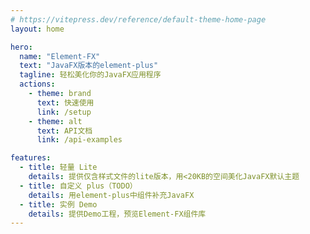 ```yaml
---
# https://vitepress.dev/reference/default-theme-home-page
layout: home

hero:
  name: "Element-FX"
  text: "JavaFX版本的element-plus"
  tagline: 轻松美化你的JavaFX应用程序
  actions:
    - theme: brand
      text: 快速使用
      link: /setup
    - theme: alt
      text: API文档
      link: /api-examples

features:
  - title: 轻量 Lite
    details: 提供仅含样式文件的lite版本，用<20KB的空间美化JavaFX默认主题
  - title: 自定义 plus（TODO）
    details: 用element-plus中组件补充JavaFX
  - title: 实例 Demo
    details: 提供Demo工程，预览Element-FX组件库
---
```


